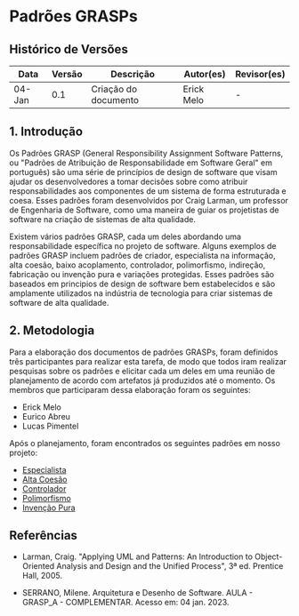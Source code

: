 # Padrões GRASPs

## Histórico de Versões

| Data   | Versão | Descrição                       | Autor(es)      | Revisor(es) |
| ------ | ------ | ------------------------------- | -------------- | ----------- |
| 04-Jan | 0.1    | Criação do documento            | Erick Melo     | -           |

## 1. Introdução

Os Padrões GRASP (General Responsibility Assignment Software Patterns, ou "Padrões de Atribuição de Responsabilidade em Software Geral" em português) são uma série de princípios de design de software que visam ajudar os desenvolvedores a tomar decisões sobre como atribuir responsabilidades aos componentes de um sistema de forma estruturada e coesa. Esses padrões foram desenvolvidos por Craig Larman, um professor de Engenharia de Software, como uma maneira de guiar os projetistas de software na criação de sistemas de alta qualidade.

Existem vários padrões GRASP, cada um deles abordando uma responsabilidade específica no projeto de software. Alguns exemplos de padrões GRASP incluem padrões de criador, especialista na informação, alta coesão, baixo acoplamento, controlador, polimorfismo, indireção, fabricação ou invenção pura e variações protegidas. Esses padrões são baseados em principios de design de software bem estabelecidos e são amplamente utilizados na indústria de tecnologia para criar sistemas de software de alta qualidade.

## 2. Metodologia

Para a elaboração dos documentos de padrões GRASPs, foram definidos três participantes para realizar esta tarefa, de modo que todos iram realizar pesquisas sobre os padrões e elicitar cada um deles em uma reunião de planejamento de acordo com artefatos já produzidos até o momento. Os membros que participaram dessa elaboração foram os seguintes:

- Erick Melo
- Eurico Abreu
- Lucas Pimentel

Após o planejamento, foram encontrados os seguintes padrões em nosso projeto:

- [Especialista]()
- [Alta Coesão](https://unbarqdsw2022-2.github.io/2022.2_G2_RiFA/#/PadroesDeProjeto/Grasps/Coesao)
- [Controlador](https://unbarqdsw2022-2.github.io/2022.2_G2_RiFA/#/PadroesDeProjeto/Grasps/GraspController)
- [Polimorfismo]()
- [Invenção Pura]()

## Referências

- Larman, Craig. "Applying UML and Patterns: An Introduction to Object-Oriented Analysis and Design and the Unified Process", 3ª ed. Prentice Hall, 2005.

- SERRANO, Milene. Arquitetura e Desenho de Software. AULA - GRASP_A - COMPLEMENTAR. Acesso em: 04 jan. 2023.